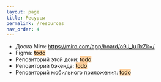 ```yaml
---
layout: page
title: Ресурсы
permalink: /resources
nav_order: 4
---
```


- Доска Miro: https://miro.com/app/board/o9J_luI1xZk=/
- Figma: <mark style="background: #FFB86CA6;">todo</mark> 
- Репозиторий этой доки: <mark style="background: #FFB86CA6;">todo</mark>
- Репозиторий бэкенда: <mark style="background: #FFB86CA6;">todo</mark>
- Репозиторий мобильного приложения: <mark style="background: #FFB86CA6;">todo</mark>
